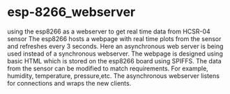 # esp-8266_webserver
using the esp8266 as a webserver to get real time data from HCSR-04 sensor
The esp8266 hosts a webpage with real time plots from the sensor and refreshes every 3 seconds.
Here an asynchronous web server is being used instead of a synchronous webserver. The webpage is designed using basic HTML which is stored on the esp8266 board using SPIFFS.
The data from the sensor can be modified to match requirements. For example, humidity, temperature, pressure,etc.
The asynchronous webserver listens for connections and wraps the new clients.

